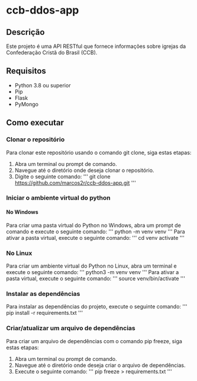 # ccb-ddos-app

## Descrição

Este projeto é uma API RESTful que fornece informações sobre igrejas da Confederação Cristã do Brasil (CCB).

## Requisitos

* Python 3.8 ou superior
* Pip
* Flask
* PyMongo

## Como executar

### Clonar o repositório

Para clonar este repositório usando o comando git clone, siga estas etapas:

1. Abra um terminal ou prompt de comando.
2. Navegue até o diretório onde deseja clonar o repositório.
3. Digite o seguinte comando:
'''
git clone https://github.com/marcos2r/ccb-ddos-app.git
'''

### Iniciar o ambiente virtual do python

#### No Windows
Para criar uma pasta virtual do Python no Windows, abra um prompt de comando e execute o seguinte comando:
'''
python -m venv venv
'''
Para ativar a pasta virtual, execute o seguinte comando:
'''
cd venv
activate
'''

### No Linux
Para criar um ambiente virtual do Python no Linux, abra um terminal e execute o seguinte comando:
'''
python3 -m venv venv
'''
Para ativar a pasta virtual, execute o seguinte comando:
'''
source venv/bin/activate
'''

### Instalar as dependências
Para instalar as dependências do projeto, execute o seguinte comando:
'''
pip install -r requirements.txt
'''

### Criar/atualizar um arquivo de dependências
Para criar um arquivo de dependências com o comando pip freeze, siga estas etapas:
1. Abra um terminal ou prompt de comando.
2. Navegue até o diretório onde deseja criar o arquivo de dependências.
3. Execute o seguinte comando:
'''
pip freeze > requirements.txt
'''